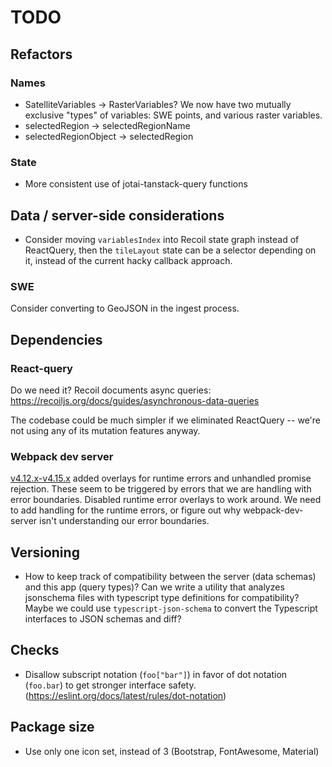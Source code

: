# TODO

## Refactors

### Names

* SatelliteVariables -> RasterVariables? We now have two mutually exclusive "types" of
  variables: SWE points, and various raster variables.
* selectedRegion -> selectedRegionName
* selectedRegionObject -> selectedRegion

### State

* More consistent use of jotai-tanstack-query functions


## Data / server-side considerations

* Consider moving `variablesIndex` into Recoil state graph instead of ReactQuery, then
  the `tileLayout` state can be a selector depending on it, instead of the current hacky
  callback approach.

### SWE

Consider converting to GeoJSON in the ingest process.


## Dependencies

### React-query

Do we need it? Recoil documents async queries:
https://recoiljs.org/docs/guides/asynchronous-data-queries

The codebase could be much simpler if we eliminated ReactQuery -- we're not using any of
its mutation features anyway.


### Webpack dev server

[v4.12.x-v4.15.x](https://github.com/webpack/webpack-dev-server/blob/master/CHANGELOG.md)
added overlays for runtime errors and unhandled promise rejection. These seem to be
triggered by errors that we are handling with error boundaries. Disabled runtime error
overlays to work around. We need to add handling for the runtime errors, or figure out
why webpack-dev-server isn't understanding our error boundaries.


## Versioning

* How to keep track of compatibility between the server (data schemas) and this app
  (query types)? Can we write a utility that analyzes jsonschema files with typescript
  type definitions for compatibility? Maybe we could use `typescript-json-schema` to
  convert the Typescript interfaces to JSON schemas and diff?


## Checks

* Disallow subscript notation (`foo["bar"]`) in favor of dot notation (`foo.bar`) to get
  stronger interface safety. (<https://eslint.org/docs/latest/rules/dot-notation>)


## Package size

* Use only one icon set, instead of 3 (Bootstrap, FontAwesome, Material)
